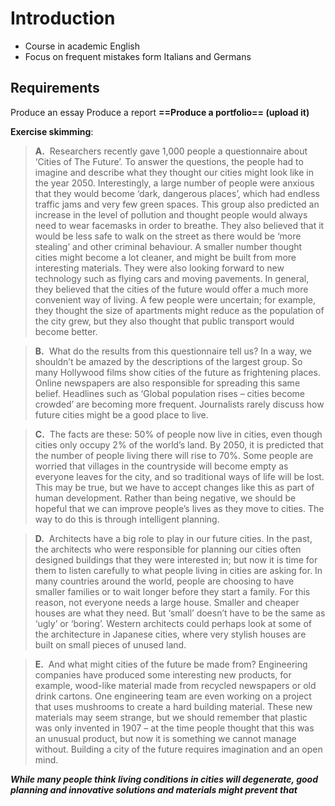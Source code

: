# Introduction
- Course in academic English
- Focus on frequent mistakes form Italians and Germans
## Requirements 
Produce an essay
Produce a report
**==Produce a portfolio== (upload it)**

**Exercise skimming**:
>**A.**  Researchers recently gave 1,000 people a questionnaire about ‘Cities of The Future’. To answer the questions, the people had to imagine and describe what they thought our cities might look like in the year 2050. Interestingly, a large number of people were anxious that they would become ‘dark, dangerous places’, which had endless traffic jams and very few green spaces. This group also predicted an increase in the level of pollution and thought people would always need to wear facemasks in order to breathe. They also believed that it would be less safe to walk on the street as there would be ‘more stealing’ and other criminal behaviour. A smaller number thought cities might become a lot cleaner, and might be built from more interesting materials. They were also looking forward to new technology such as flying cars and moving pavements. In general, they believed that the cities of the future would offer a much more convenient way of living. A few people were uncertain; for example, they thought the size of apartments might reduce as the population of the city grew, but they also thought that public transport would become better.

> **B.**  What do the results from this questionnaire tell us? In a way, we shouldn’t be amazed by the descriptions of the largest group. So many Hollywood films show cities of the future as frightening places. Online newspapers are also responsible for spreading this same belief. Headlines such as ‘Global population rises – cities become crowded’ are becoming more frequent. Journalists rarely discuss how future cities might be a good place to live.

> **C.**  The facts are these: 50% of people now live in cities, even though cities only occupy 2% of the world’s land. By 2050, it is predicted that the number of people living there will rise to 70%. Some people are worried that villages in the countryside will become empty as everyone leaves for the city, and so traditional ways of life will be lost. This may be true, but we have to accept changes like this as part of human development. Rather than being negative, we should be hopeful that we can improve people’s lives as they move to cities. The way to do this is through intelligent planning.

>**D.**  Architects have a big role to play in our future cities. In the past, the architects who were responsible for planning our cities often designed buildings that they were interested in; but now it is time for them to listen carefully to what people living in cities are asking for. In many countries around the world, people are choosing to have smaller families or to wait longer before they start a family. For this reason, not everyone needs a large house. Smaller and cheaper houses are what they need. But ‘small’ doesn’t have to be the same as ‘ugly’ or ‘boring’. Western architects could perhaps look at some of the architecture in Japanese cities, where very stylish houses are built on small pieces of unused land.

>**E.**  And what might cities of the future be made from? Engineering companies have produced some interesting new products, for example, wood-like material made from recycled newspapers or old drink cartons. One engineering team are even working on a project that uses mushrooms to create a hard building material. These new materials may seem strange, but we should remember that plastic was only invented in 1907 – at the time people thought that this was an unusual product, but now it is something we cannot manage without. Building a city of the future requires imagination and an open mind.

***While many people think living conditions in cities will degenerate, good planning and innovative solutions and materials might prevent that***

